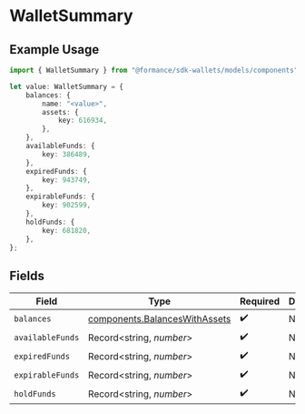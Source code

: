 # WalletSummary

## Example Usage

```typescript
import { WalletSummary } from "@formance/sdk-wallets/models/components";

let value: WalletSummary = {
    balances: {
        name: "<value>",
        assets: {
            key: 616934,
        },
    },
    availableFunds: {
        key: 386489,
    },
    expiredFunds: {
        key: 943749,
    },
    expirableFunds: {
        key: 902599,
    },
    holdFunds: {
        key: 681820,
    },
};
```

## Fields

| Field                                                                          | Type                                                                           | Required                                                                       | Description                                                                    |
| ------------------------------------------------------------------------------ | ------------------------------------------------------------------------------ | ------------------------------------------------------------------------------ | ------------------------------------------------------------------------------ |
| `balances`                                                                     | [components.BalancesWithAssets](../../models/components/balanceswithassets.md) | :heavy_check_mark:                                                             | N/A                                                                            |
| `availableFunds`                                                               | Record<string, *number*>                                                       | :heavy_check_mark:                                                             | N/A                                                                            |
| `expiredFunds`                                                                 | Record<string, *number*>                                                       | :heavy_check_mark:                                                             | N/A                                                                            |
| `expirableFunds`                                                               | Record<string, *number*>                                                       | :heavy_check_mark:                                                             | N/A                                                                            |
| `holdFunds`                                                                    | Record<string, *number*>                                                       | :heavy_check_mark:                                                             | N/A                                                                            |